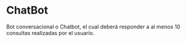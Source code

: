 # ChatBot
Bot conversacional o Chatbot, el cual deberá responder a al menos 10 consultas realizadas por el usuario.
